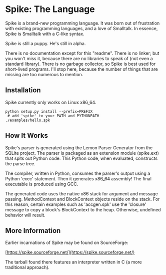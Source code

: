 # Spike: The Language

Spike is a brand-new programming language. It was born out of
frustration with existing programming languages, and a love of
Smalltalk. In essence, Spike is Smalltalk with a C-like syntax.

Spike is still a puppy. He's still in alpha.

There is no documentation except for this "readme". There is no
linker; but you won't miss it, because there are no libraries to speak
of (not even a standard library). There is no garbage collector, so
Spike is best used for short-lived programs. I'll stop here, because
the number of things that are missing are too numerous to mention.

## Installation

Spike currently only works on Linux x86_64.

```
python setup.py install --prefix=PREFIX
 # add 'spike' to your PATH and PYTHONPATH
./examples/hello.spk
```

## How It Works

Spike's parser is generated using the Lemon Parser Generator from the
SQLite project. The parser is packaged as an extension module
(spike.ext) that spits out Python code. This Python code, when
evaluated, constructs the parse tree.

The compiler, written in Python, consumes the parser's output using a
Python 'exec' statement. Then it generates x86_64 assembly! The final
executable is produced using GCC.

The generated code uses the native x86 stack for argument and message
passing. MethodContext and BlockContext objects reside on the
stack. For this reason, certain examples such as 'accgen.spk' use the
'closure' message to copy a block's BlockContext to the
heap. Otherwise, undefined behavior will result.

## More Information

Earlier incarnations of Spike may be found on SourceForge:

[https://spike.sourceforge.net/](https://spike.sourceforge.net/)

The tarball found there features an interpreter written in C (a more
traditional approach).

